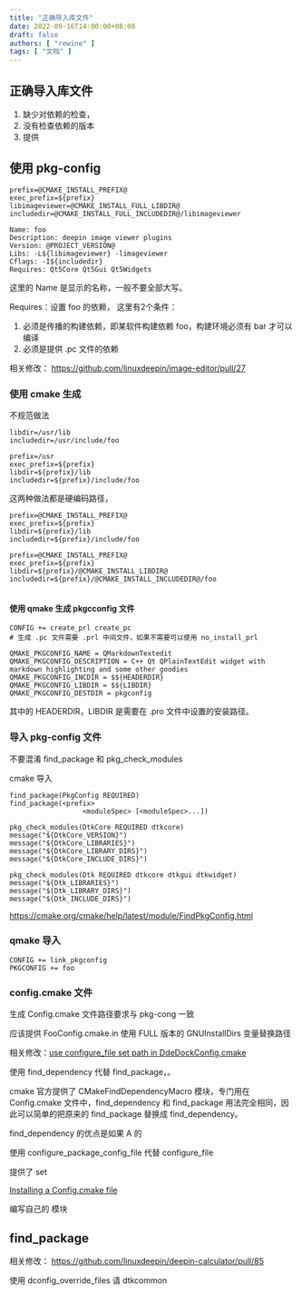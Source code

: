 ```yaml
---
title: "正确导入库文件"
date: 2022-09-16T14:00:00+08:00
draft: false
authors: [ "rewine" ]
tags: [ "文档" ]
---
```


## 正确导入库文件

1. 缺少对依赖的检查，
2. 没有检查依赖的版本
3. 提供


## 使用 pkg-config

```
prefix=@CMAKE_INSTALL_PREFIX@
exec_prefix=${prefix}
libimageviewer=@CMAKE_INSTALL_FULL_LIBDIR@
includedir=@CMAKE_INSTALL_FULL_INCLUDEDIR@/libimageviewer

Name: foo
Description: deepin image viewer plugins
Version: @PROJECT_VERSION@
Libs: -L${libimageviewer} -limageviewer
Cflags: -I${includedir}
Requires: Qt5Core Qt5Gui Qt5Widgets 
```

这里的 Name 是显示的名称，一般不要全部大写。

Requires：设置 foo 的依赖， 这里有2个条件：

1. 必须是传播的构建依赖，即某软件构建依赖  foo，构建环境必须有 bar 才可以编译
2. 必须是提供 .pc 文件的依赖

相关修改： https://github.com/linuxdeepin/image-editor/pull/27

### 使用 cmake 生成

不规范做法

```
libdir=/usr/lib
includedir=/usr/include/foo

prefix=/usr
exec_prefix=${prefix}
libdir=${prefix}/lib
includedir=${prefix}/include/foo
```
这两种做法都是硬编码路径，


```
prefix=@CMAKE_INSTALL_PREFIX@
exec_prefix=${prefix}
libdir=${prefix}/lib
includedir=${prefix}/include/foo

prefix=@CMAKE_INSTALL_PREFIX@
exec_prefix=${prefix}
libdir=${prefix}/@CMAKE_INSTALL_LIBDIR@
includedir=${prefix}/@CMAKE_INSTALL_INCLUDEDIR@/foo
```


```

```



#### 使用 qmake 生成 pkgcconfig 文件

```qmake
CONFIG += create_prl create_pc
# 生成 .pc 文件需要 .prl 中间文件，如果不需要可以使用 no_install_prl

QMAKE_PKGCONFIG_NAME = QMarkdownTextedit
QMAKE_PKGCONFIG_DESCRIPTION = C++ Qt QPlainTextEdit widget with markdown highlighting and some other goodies
QMAKE_PKGCONFIG_INCDIR = $${HEADERDIR}
QMAKE_PKGCONFIG_LIBDIR = $${LIBDIR}
QMAKE_PKGCONFIG_DESTDIR = pkgconfig
```

其中的 HEADERDIR，LIBDIR 是需要在 .pro 文件中设置的安装路径。

### 导入 pkg-config 文件

不要混淆 find_package 和 pkg_check_modules 

cmake 导入

```
find_package(PkgConfig REQUIRED)
find_package(<prefix>
                  <moduleSpec> [<moduleSpec>...])

pkg_check_modules(DtkCore REQUIRED dtkcore)
message("${DtkCore_VERSION}")
message("${DtkCore_LIBRARIES}")
message("${DtkCore_LIBRARY_DIRS}")
message("${DtkCore_INCLUDE_DIRS}")

pkg_check_modules(Dtk REQUIRED dtkcore dtkgui dtkwidget)
message("${Dtk_LIBRARIES}")
message("${Dtk_LIBRARY_DIRS}")
message("${Dtk_INCLUDE_DIRS}")
```

https://cmake.org/cmake/help/latest/module/FindPkgConfig.html




### qmake 导入

```
CONFIG += link_pkgconfig
PKGCONFIG += foo
```



### config.cmake 文件

生成 Config.cmake 文件路径要求与 pkg-cong 一致

应该提供 FooConfig.cmake.in 使用 FULL 版本的 GNUInstallDirs 变量替换路径

相关修改：[use configure_file set path in DdeDockConfig.cmake](https://github.com/linuxdeepin/dde-dock/pull/556/commits/6185843e8ed93c9d22f9921aeefcfa0e73f4f351)



使用 find_dependency 代替 find_package，。

cmake 官方提供了 CMakeFindDependencyMacro 模块，专门用在  Config.cmake 文件中，find_dependency 和 find_package 用法完全相同，因此可以简单的把原来的 find_package 替换成 find_dependency。 

find_dependency 的优点是如果 A  的  


使用 configure_package_config_file 代替 configure_file

提供了 set

 [Installing a Config.cmake file](https://www.f-ax.de/dev/2020/10/07/cmake-config-package.html)

编写自己的 模块

## find_package



相关修改：
https://github.com/linuxdeepin/deepin-calculator/pull/85


使用 dconfig_override_files 请 dtkcommon